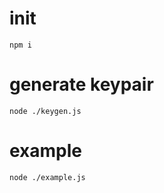 # init
```
npm i
```

# generate keypair
```
node ./keygen.js
```

# example
```
node ./example.js
```

